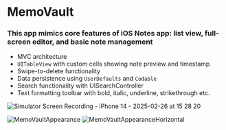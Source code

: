# MemoVault

### This app mimics core features of iOS Notes app: list view, full-screen editor, and basic note management


- MVC architecture
- ```UITableView``` with custom cells showing note preview and timestamp
- Swipe-to-delete functionality
- Data persistence using ```UserDefaults``` and ```Codable```
- Search functionality with UISearchController
- Text formatting toolbar with bold, italic, underline, strikethrough etc.

![Simulator Screen Recording - iPhone 14 - 2025-02-26 at 15 28 20](https://github.com/user-attachments/assets/ef1effa5-a937-4fb6-a2f4-99ec47fd79cc)





![MemoVaultAppearance](https://github.com/user-attachments/assets/a0e9748a-222c-435c-b8bd-d8ac816ddefb) ![MemoVaultAppearanceHorizontal](https://github.com/user-attachments/assets/091d78b8-9abd-490d-a58c-6906084bac1c)
